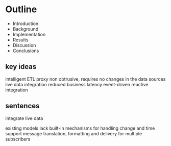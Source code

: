 # Outline

- Introduction
- Background
- Implementation
- Results
- Discussion
- Conclusions


## key ideas


intelligent ETL proxy
non obtrusive, requires no changes in the data sources
live data integration
reduced business latency
event-driven reactive integration


## sentences

integrate live data

existing models lack built-in mechanisms for handling change and time
support message translation, formatting and delivery for multiple subscribers